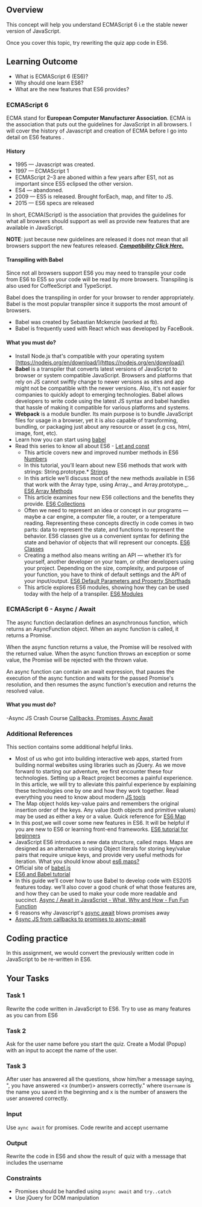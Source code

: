 ## Overview

This concept will help you understand ECMAScript 6 i.e the stable newer version of JavaScript.

Once you cover this topic, try rewriting the quiz app code in ES6.

## Learning Outcome

- What is ECMAScript 6 (ES6)?
- Why should one learn ES6?
- What are the new features that ES6 provides?

### ECMAScript 6

ECMA stand for **European Computer Manufacturer Association**. ECMA is the association that puts out the guidelines for JavaScript in all browsers. I will cover the history of Javascript and creation of ECMA before I go into detail on ES6 features .

#### History

- 1995 — Javascript was created.
- 1997 — ECMAScript 1
- ECMAScript 2–3 are aboned within a few years after ES1, not as important since ES5 eclipsed the other version.
- ES4 — abandoned.
- 2009 — ES5 is released. Brought forEach, map, and filter to JS.
- 2015 — ES6 specs are released

In short, ECMA(Script) is the association that provides the guidelines for what all browsers should support as well as provide new features that are available in JavaScript.

**NOTE**: just because new guidelines are released it does not mean that all browsers support the new features released. [**_Compatibility Click Here._**](http://kangax.github.io/compat-table/es6/)

#### Transpiling with Babel

Since not all browsers support ES6 you may need to transpile your code from ES6 to ES5 so your code will be read by more browsers. Transpiling is also used for CoffeeScript and TypeScript.

Babel does the transpiling in order for your browser to render appropriately. Babel is the most popular transpiler since it supports the most amount of browsers.

- Babel was created by Sebastian Mckenzie (worked at fb).
- Babel is frequently used with React which was developed by FaceBook.

#### What you must do?

- Install Node.js that's compatible with your operating system [https://nodejs.org/en/download/](https://nodejs.org/en/download/)
- **Babel** is a transpiler that converts latest versions of JavaScript to browser or system compatible JavaScript. Browsers and platforms that rely on JS cannot swiftly change to newer versions as sites and app might not be compatible with the newer versions. Also, it's not easier for companies to quickly adopt to emerging technologies. Babel allows developers to write code using the latest JS syntax and babel handles that hassle of making it compatible for various platforms and systems.
- **Webpack** is a module bundler. Its main purpose is to bundle JavaScript files for usage in a browser, yet it is also capable of transforming, bundling, or packaging just about any resource or asset (e.g css, html, image, font, etc).
- Learn how you can start using [babel](https://www.sitepoint.com/es6-babel-webpack/)
- Read this series to know all about ES6 - [Let and const](https://www.sitepoint.com/es6-let-const/)
  - This article covers new and improved number methods in ES6 [Numbers](https://www.sitepoint.com/es6-number-methods/)
  - In this tutorial, you’ll learn about new ES6 methods that work with strings: String.prototype.\* [Strings](https://www.sitepoint.com/es6-string-methods-string-prototype/)
  - In this article we’ll discuss most of the new methods available in ES6 that work with the Array type, using Array._ and Array.prototype._. [ES6 Array Methods](https://www.sitepoint.com/es6-array-methods-array-prototype/)
  - This article examines four new ES6 collections and the benefits they provide. [ES6 Collections](https://www.sitepoint.com/es6-collections-map-set-weakmap-weakset/)
  - Often we need to represent an idea or concept in our programs — maybe a car engine, a computer file, a router, or a temperature reading. Representing these concepts directly in code comes in two parts: data to represent the state, and functions to represent the behavior. ES6 classes give us a convenient syntax for defining the state and behavior of objects that will represent our concepts. [ES6 Classes](https://www.sitepoint.com/object-oriented-javascript-deep-dive-es6-classes/)
  - Creating a method also means writing an API — whether it’s for yourself, another developer on your team, or other developers using your project. Depending on the size, complexity, and purpose of your function, you have to think of default settings and the API of your input/output. [ES6 Default Parameters and Property Shorthads](https://www.sitepoint.com/es6-default-parameters/)
  - This article explores ES6 modules, showing how they can be used today with the help of a transpiler. [ES6 Modules](https://www.sitepoint.com/understanding-es6-modules/)

### ECMAScript 6 - Async / Await

The async function declaration defines an asynchronous function, which returns an AsyncFunction object.
When an async function is called, it returns a Promise.

When the async function returns a value, the Promise will be resolved with the returned value. When the async function throws an exception or some value, the Promise will be rejected with the thrown value.

An async function can contain an await expression, that pauses the execution of the async function and waits for the passed Promise's resolution, and then resumes the async function's execution and returns the resolved value.

#### What you must do?

-Async JS Crash Course [Callbacks, Promises, Async Await](https://www.youtube.com/watch?v=PoRJizFvM7s)

### Additional References

This section contains some additional helpful links.

- Most of us who got into building interactive web apps, started from building normal websites using libraries such as jQuery. As we move forward to starting our adventure, we first encounter these four technologies. Setting up a React project becomes a painful experience.
  In this article, we will try to alleviate this painful experience by explaining these technologies one by one and how they work together. Read everything you need to know about modern [JS tools](https://medium.com/front-end-weekly/what-are-npm-yarn-babel-and-webpack-and-how-to-properly-use-them-d835a758f987)
- The Map object holds key-value pairs and remembers the original insertion order of the keys. Any value (both objects and primitive values) may be used as either a key or a value. Quick reference for [ES6 Map](https://developer.mozilla.org/en-US/docs/Web/JavaScript/Reference/Global_Objects/Map)
- In this post,we will cover some new features in ES6. It will be helpful if you are new to ES6 or learning front-end frameworks. [ES6 tutorial for beginners](https://codeburst.io/es6-tutorial-for-beginners-5f3c4e7960be)
- JavaScript ES6 introduces a new data structure, called maps. Maps are designed as an alternative to using Object literals for storing key/value pairs that require unique keys, and provide very useful methods for iteration. What you should know about [es6 maps?](https://hackernoon.com/what-you-should-know-about-es6-maps-dc66af6b9a1e)
- Official site of [babel.js](https://babeljs.io/)
- [ES6 and Babel tutorial](https://html5hive.org/es6-and-babel-tutorial/)
- In this guide we’ll cover how to use Babel to develop code with ES2015 features today. we’ll also cover a good chunk of what those features are, and how they can be used to make your code more readable and succinct. [Async / Await in JavaScript - What, Why and How - Fun Fun Function](https://www.youtube.com/watch?v=568g8hxJJp4)
- 6 reasons why Javascript's [async await](https://hackernoon.com/6-reasons-why-javascripts-async-await-blows-promises-away-tutorial-c7ec10518dd9) blows promises away
- [Async JS from callbacks to promises to async-await](https://tylermcginnis.com/async-javascript-from-callbacks-to-promises-to-async-await/)


## Coding practice

In this assignment, we would convert the previously written code in JavaScript to be re-written in ES6.

## Your Tasks

### Task 1

Rewrite the code written in JavaScript to ES6. Try to use as many features as you can from ES6

### Task 2

Ask for the user name before you start the quiz. Create a Modal (Popup) with an input to accept the name of the user.

### Task 3

After user has answered all the questions, show him/her a message saying, ", you have answered <x (number)> answers correctly." where `Username` is the name you saved in the beginning and x is the number of answers the user answered correctly.

### Input

Use `aync await` for promises. Code rewrite and accept username

### Output

Rewrite the code in ES6 and show the result of quiz with a message that includes the username

### Constraints

- Promises should be handled using `async await` and `try..catch`
- Use jQuery for DOM manipulation
